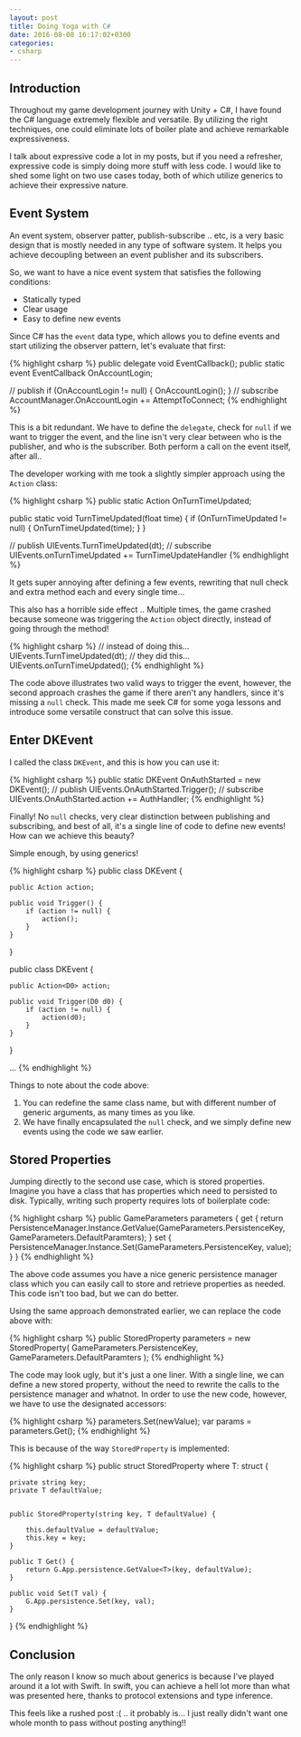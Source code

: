 ```yaml
---
layout: post
title: Doing Yoga with C#
date: 2016-08-08 16:17:02+0300
categories: 
- csharp
---
```


## Introduction

Throughout my game development journey with Unity + C#, I have found the C# language extremely flexible and versatile. By utilizing the right techniques, one could eliminate lots of boiler plate and achieve remarkable expressiveness.

I talk about expressive code a lot in my posts, but if you need a refresher, expressive code is simply doing more stuff with less code. I would like to shed some light on two use cases today, both of which utilize generics to achieve their expressive nature.

## Event System

An event system, observer patter, publish-subscribe .. etc, is a very basic design that is mostly needed in any type of software system. It helps you achieve decoupling between an event publisher and its subscribers.

So, we want to have a nice event system that satisfies the following conditions:

+ Statically typed
+ Clear usage
+ Easy to define new events

Since C# has the `event` data type, which allows you to define events and start utilizing the observer pattern, let's evaluate that first:

{% highlight csharp %}
public delegate void EventCallback();
public static event EventCallback OnAccountLogin;

// publish
if (OnAccountLogin != null) {
    OnAccountLogin();
}
// subscribe
AccountManager.OnAccountLogin += AttemptToConnect;
{% endhighlight %}

This is a bit redundant. We have to define the `delegate`, check for `null` if we want to trigger the event, and the line isn't very clear between who is the publisher, and who is the subscriber. Both perform a call on the event itself, after all..

The developer working with me took a slightly simpler approach using the `Action` class:

{% highlight csharp %}
public static Action<float> OnTurnTimeUpdated;

public static void TurnTimeUpdated(float time) {
    if (OnTurnTimeUpdated != null) {
        OnTurnTimeUpdated(time);
    }
}

// publish 
UIEvents.TurnTimeUpdated(dt);
// subscribe
UIEvents.onTurnTimeUpdated += TurnTimeUpdateHandler
{% endhighlight %}

It gets super annoying after defining a few events, rewriting that null check and extra method each and every single time...

This also has a horrible side effect .. Multiple times, the game crashed because someone was triggering the `Action` object directly, instead of going through the method!

{% highlight csharp %}
// instead of doing this...
UIEvents.TurnTimeUpdated(dt);
// they did this...
UIEvents.onTurnTimeUpdated();
{% endhighlight %}

The code above illustrates two valid ways to trigger the event, however, the second approach crashes the game if there aren't any handlers, since it's missing a `null` check. This made me seek C# for some yoga lessons and introduce some versatile construct that can solve this issue.

## Enter DKEvent

I called the class `DKEvent`, and this is how you can use it:

{% highlight csharp %}
public static DKEvent OnAuthStarted = new DKEvent();
// publish
UIEvents.OnAuthStarted.Trigger();
// subscribe
UIEvents.OnAuthStarted.action += AuthHandler;
{% endhighlight %}

Finally! No `null` checks, very clear distinction between publishing and subscribing, and best of all, it's a single line of code to define new events! How can we achieve this beauty?

Simple enough, by using generics!

{% highlight csharp %}
public class DKEvent {

    public Action action;

    public void Trigger() {
        if (action != null) {
            action();
        }
    }
}

public class DKEvent<D0> {

    public Action<D0> action;

    public void Trigger(D0 d0) {
        if (action != null) {
            action(d0);
        }
    }
}

...
{% endhighlight %}

Things to note about the code above:

1. You can redefine the same class name, but with different number of generic arguments, as many times as you like.
2. We have finally encapsulated the `null` check, and we simply define new events using the code we saw earlier.

## Stored Properties

Jumping directly to the second use case, which is stored properties. Imagine you have a class that has properties which need to persisted to disk. Typically, writing such property requires lots of boilerplate code:

{% highlight csharp %}
public GameParameters parameters {
    get {
        return PersistenceManager.Instance.GetValue<GameParameters>(GameParameters.PersistenceKey, GameParameters.DefaultParamters);
    }
    set {
        PersistenceManager.Instance.Set(GameParameters.PersistenceKey, value);
    }
}
{% endhighlight %}

The above code assumes you have a nice generic persistence manager class which you can easily call to store and retrieve properties as needed. This code isn't too bad, but we can do better.

Using the same approach demonstrated earlier, we can replace the code above with:

{% highlight csharp %}
public StoredProperty<GameParameters> parameters = new StoredProperty<GameParameters>(
    GameParameters.PersistenceKey, 
    GameParameters.DefaultParamters
);
{% endhighlight %}

The code may look ugly, but it's just a one liner. With a single line, we can define a new stored property, without the need to rewrite the calls to the persistence manager and whatnot. In order to use the new code, however, we have to use the designated accessors:

{% highlight csharp %}
parameters.Set(newValue);
var params = parameters.Get();
{% endhighlight %}

This is because of the way `StoredProperty` is implemented:

{% highlight csharp %}
public struct StoredProperty<T> where T: struct {

    private string key;
    private T defaultValue;


    public StoredProperty(string key, T defaultValue) {

        this.defaultValue = defaultValue;
        this.key = key;
    }

    public T Get() {
        return G.App.persistence.GetValue<T>(key, defaultValue);
    }

    public void Set(T val) { 
        G.App.persistence.Set(key, val); 
    }
}
{% endhighlight %}

## Conclusion

The only reason I know so much about generics is because I've played around it a lot with Swift. In swift, you can achieve a hell lot more than what was presented here, thanks to protocol extensions and type inference.

This feels like a rushed post :( .. it probably is... I just really didn't want one whole month to pass without posting anything!!
